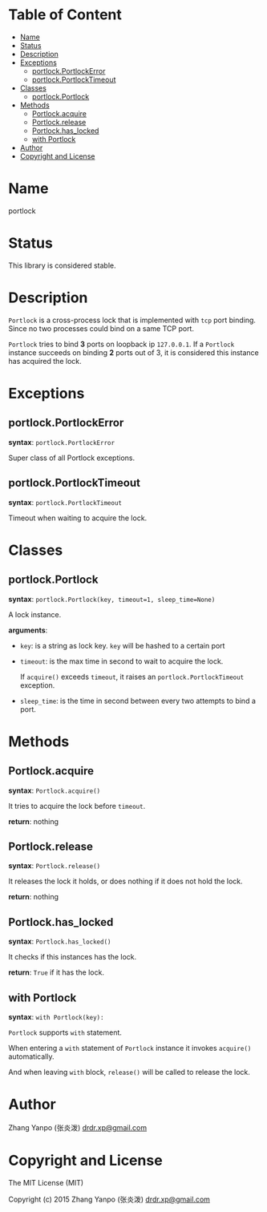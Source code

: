<!-- START doctoc generated TOC please keep comment here to allow auto update -->
<!-- DON'T EDIT THIS SECTION, INSTEAD RE-RUN doctoc TO UPDATE -->
#   Table of Content

- [Name](#name)
- [Status](#status)
- [Description](#description)
- [Exceptions](#exceptions)
  - [portlock.PortlockError](#portlockportlockerror)
  - [portlock.PortlockTimeout](#portlockportlocktimeout)
- [Classes](#classes)
  - [portlock.Portlock](#portlockportlock)
- [Methods](#methods)
  - [Portlock.acquire](#portlockacquire)
  - [Portlock.release](#portlockrelease)
  - [Portlock.has_locked](#portlockhas_locked)
  - [with Portlock](#with-portlock)
- [Author](#author)
- [Copyright and License](#copyright-and-license)

<!-- END doctoc generated TOC please keep comment here to allow auto update -->


# Name

portlock

# Status

This library is considered stable.

# Description

`Portlock` is a cross-process lock that is implemented with `tcp` port binding.
Since no two processes could bind on a same TCP port.

`Portlock` tries to bind **3** ports on loopback ip `127.0.0.1`.
If a `Portlock` instance succeeds on binding **2** ports out of 3,
it is considered this instance has acquired the lock.


# Exceptions


## portlock.PortlockError

**syntax**:
`portlock.PortlockError`

Super class of all Portlock exceptions.


## portlock.PortlockTimeout

**syntax**:
`portlock.PortlockTimeout`

Timeout when waiting to acquire the lock.


# Classes


## portlock.Portlock

**syntax**:
`portlock.Portlock(key, timeout=1, sleep_time=None)`

A lock instance.

**arguments**:

-   `key`:
    is a string as lock key.
    `key` will be hashed to a certain port

-   `timeout`:
    is the max time in second to wait to acquire the lock.

    If `acquire()` exceeds `timeout`,
    it raises an `portlock.PortlockTimeout` exception.

-   `sleep_time`:
    is the time in second between every two attempts to bind a port.


# Methods


## Portlock.acquire

**syntax**:
`Portlock.acquire()`

It tries to acquire the lock before `timeout`.

**return**:
nothing


## Portlock.release

**syntax**:
`Portlock.release()`

It releases the lock it holds, or does nothing if it does not hold the lock.

**return**:
nothing


## Portlock.has_locked

**syntax**:
`Portlock.has_locked()`

It checks if this instances has the lock.

**return**:
`True` if it has the lock.


## with Portlock

**syntax**:
`with Portlock(key):`

`Portlock` supports `with` statement.

When entering a `with` statement of `Portlock` instance it invokes `acquire()`
automatically.

And when leaving `with` block, `release()` will be called to release the lock.


# Author

Zhang Yanpo (张炎泼) <drdr.xp@gmail.com>

# Copyright and License

The MIT License (MIT)

Copyright (c) 2015 Zhang Yanpo (张炎泼) <drdr.xp@gmail.com>

